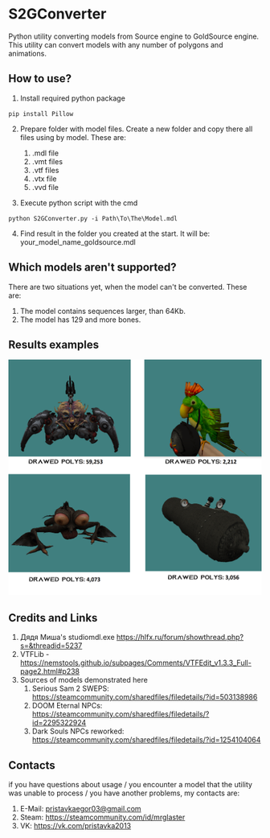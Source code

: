 # S2GConverter
Python utility converting models from Source engine to GoldSource engine. This utility can convert models with any number of polygons and animations. 


## How to use? 

1) Install required python package

```
pip install Pillow
```
2) Prepare folder with model files. Create a new folder and copy there all files using by model. These are:
    1) .mdl file
    2) .vmt files
    3) .vtf files
    4) .vtx file
    5) .vvd file
   
3) Execute python script with the cmd

```
python S2GConverter.py -i Path\To\The\Model.mdl
```
4) Find result in the folder you created at the start. It will be: your_model_name_goldsource.mdl

## Which models aren't supported?

There are two situations yet, when the model can't be converted. These are:

1) The model contains sequences larger, than 64Kb. 
2) The model has 129 and more bones. 

## Results examples

 ![alt text](examples.png)
 
 
 ## Credits and Links
 
 1) Дядя Миша's studiomdl.exe https://hlfx.ru/forum/showthread.php?s=&threadid=5237
 2) VTFLib - https://nemstools.github.io/subpages/Comments/VTFEdit_v1.3.3_Full-page2.html#p238
 3) Sources of models demonstrated here
    1) Serious Sam 2 SWEPS: https://steamcommunity.com/sharedfiles/filedetails/?id=503138986
    2) DOOM Eternal NPCs: https://steamcommunity.com/sharedfiles/filedetails/?id=2295322924
    3) Dark Souls NPCs reworked: https://steamcommunity.com/sharedfiles/filedetails/?id=1254104064  

## Contacts

if you have questions about usage / you encounter a model that the utility was unable to process / you have another problems, my contacts are:

1) E-Mail: pristavkaegor03@gmail.com
2) Steam: https://steamcommunity.com/id/mrglaster
3) VK: https://vk.com/pristavka2013
